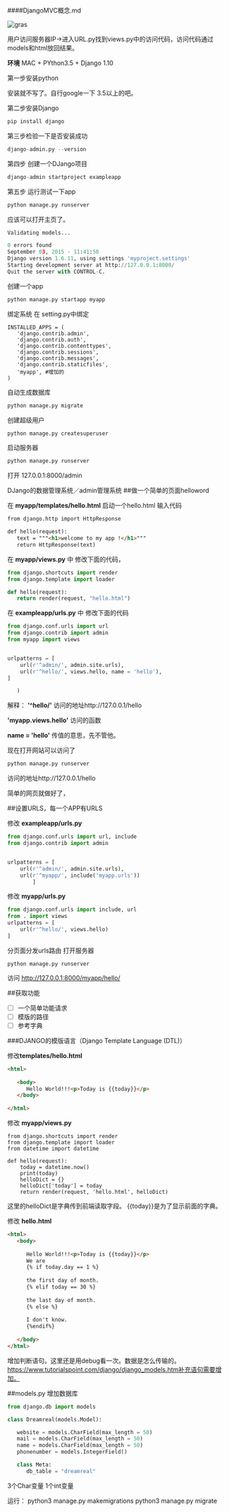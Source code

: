 ####DjangoMVC概念.md

![gras](https://www.tutorialspoint.com/django/images/django_mvc_mvt_pattern.jpg)

用户访问服务器IP->进入URL.py找到views.py中的访问代码，访问代码通过models和html放回结果。

**环境**
MAC + PYthon3.5 + Django 1.10

第一步安装python

安装就不写了。自行google一下
3.5以上的吧。

第二步安装Django
```python
pip install django
```

第三步检验一下是否安装成功
```python
django-admin.py --version
```

第四步 创建一个DJango项目
```python
django-admin startproject exampleapp
```

第五步 运行测试一下app
```python
python manage.py runserver
```

应该可以打开主页了。
```python
Validating models...

0 errors found
September 03, 2015 - 11:41:50
Django version 1.6.11, using settings 'myproject.settings'
Starting development server at http://127.0.0.1:8000/
Quit the server with CONTROL-C.
```

创建一个app
```python
python manage.py startapp myapp
```

绑定系统
在 setting.py中绑定
```
INSTALLED_APPS = (
   'django.contrib.admin',
   'django.contrib.auth',
   'django.contrib.contenttypes',
   'django.contrib.sessions',
   'django.contrib.messages',
   'django.contrib.staticfiles',
   'myapp', #增加的
)
```

自动生成数据库
```python
python manage.py migrate
```

创建超级用户
```python
python manage.py createsuperuser
```


启动服务器
```python
python manage.py runserver
```

打开
127.0.0.1:8000/admin

DJango的数据管理系统／admin管理系统
##做一个简单的页面helloword

在 **myapp/templates/hello.html**
启动一个hello.html
输入代码
```html
from django.http import HttpResponse

def hello(request):
   text = """<h1>welcome to my app !</h1>"""
   return HttpResponse(text)
```

在 **myapp/views.py** 中 修改下面的代码，
```python
from django.shortcuts import render
from django.template import loader

def hello(request):
   return render(request, "hello.html")
```

在 **exampleapp/urls.py** 中 修改下面的代码
```python
from django.conf.urls import url
from django.contrib import admin
from myapp import views


urlpatterns = [
    url(r'^admin/', admin.site.urls),
    url(r'^hello/', views.hello, name = 'hello'),
]

   )
```

解释：
**'^hello/'** 访问的地址http://127.0.0.1/hello

**'myapp.views.hello'** 访问的函数

**name = 'hello'** 传值的意思，先不管他。

现在打开网站可以访问了
```python
python manage.py runserver
```

访问的地址http://127.0.0.1/hello 

简单的网页就做好了，

##设置URLS，每一个APP有URLS

修改 **exampleapp/urls.py**

```python
from django.conf.urls import url, include
from django.contrib import admin


urlpatterns = [
    url(r'^admin/', admin.site.urls),
    url(r'^myapp/', include('myapp.urls'))
        ]
```


修改 **myapp/urls.py**
```python
from django.conf.urls import include, url
from . import views
urlpatterns = [
    url(r'^hello/', views.hello)
]
```
分页面分发urls路由
打开服务器
```
python manage.py runserver
```

访问 http://127.0.0.1:8000/myapp/hello/


##获取功能
- [  ] 一个简单功能请求
- [  ] 模版的路径
- [  ] 参考字典

###DJANGO的模版语言（Django Template Language (DTL)）

修改**templates/hello.html**
```html
<html>
   
   <body>
      Hello World!!!<p>Today is {{today}}</p>
   </body>
   
</html>
```

修改 **myapp/views.py**
```
from django.shortcuts import render
from django.template import loader
from datetime import datetime

def hello(request):
    today = datetime.now()
    print(today)
    helloDict = {}
    helloDict['today'] = today
    return render(request, 'hello.html', helloDict)
```

这里的helloDict是字典传到前端读取字段。
{{today}}是为了显示前面的字典。

修改 **hello.html**
```html
<html>
   <body>
   
      Hello World!!!<p>Today is {{today}}</p>
      We are
      {% if today.day == 1 %}
      
      the first day of month.
      {% elif today == 30 %}
      
      the last day of month.
      {% else %}
      
      I don't know.
      {%endif%}
      
   </body>
</html>
```
增加判断语句。这里还是用debug看一次。数据是怎么传输的。
https://www.tutorialspoint.com/django/django_models.htm补充语句需要增加。

##models.py 增加数据库
```python
from django.db import models

class Dreamreal(models.Model):

   website = models.CharField(max_length = 50)
   mail = models.CharField(max_length = 50)
   name = models.CharField(max_length = 50)
   phonenumber = models.IntegerField()

   class Meta:
      db_table = "dreamreal"
```
3个Char变量
1个int变量

运行：
python3 manage.py makemigrations
python3 manage.py migrate